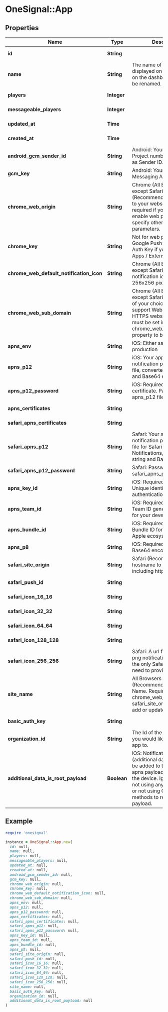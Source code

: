 # OneSignal::App

## Properties

| Name | Type | Description | Notes |
| ---- | ---- | ----------- | ----- |
| **id** | **String** |  | [optional][readonly] |
| **name** | **String** | The name of your app, as displayed on your apps list on the dashboard.  This can be renamed. | [optional] |
| **players** | **Integer** |  | [optional][readonly] |
| **messageable_players** | **Integer** |  | [optional][readonly] |
| **updated_at** | **Time** |  | [optional][readonly] |
| **created_at** | **Time** |  | [optional][readonly] |
| **android_gcm_sender_id** | **String** | Android: Your Google Project number.  Also known as Sender ID. | [optional] |
| **gcm_key** | **String** | Android: Your Google Push Messaging Auth Key | [optional] |
| **chrome_web_origin** | **String** | Chrome (All Browsers except Safari) (Recommended): The URL to your website.  This field is required if you wish to enable web push and specify other web push parameters. | [optional] |
| **chrome_key** | **String** | Not for web push.  Your Google Push Messaging Auth Key if you use Chrome Apps / Extensions. | [optional] |
| **chrome_web_default_notification_icon** | **String** | Chrome (All Browsers except Safari): Your default notification icon. Should be 256x256 pixels, min 80x80. | [optional] |
| **chrome_web_sub_domain** | **String** | Chrome (All Browsers except Safari): A subdomain of your choice in order to support Web Push on non-HTTPS websites. This field must be set in order for the chrome_web_gcm_sender_id property to be processed. | [optional] |
| **apns_env** | **String** | iOS: Either sandbox or production | [optional] |
| **apns_p12** | **String** | iOS: Your apple push notification p12 certificate file, converted to a string and Base64 encoded. | [optional] |
| **apns_p12_password** | **String** | iOS: Required if using p12 certificate.  Password for the apns_p12 file. | [optional] |
| **apns_certificates** | **String** |  | [optional][readonly] |
| **safari_apns_certificates** | **String** |  | [optional][readonly] |
| **safari_apns_p12** | **String** | Safari: Your apple push notification p12 certificate file for Safari Push Notifications, converted to a string and Base64 encoded. | [optional] |
| **safari_apns_p12_password** | **String** | Safari: Password for safari_apns_p12 file | [optional] |
| **apns_key_id** | **String** | iOS: Required if using p8. Unique identifier for the p8 authentication key. | [optional] |
| **apns_team_id** | **String** | iOS: Required if using p8. Team ID generated by Apple for your developer account. | [optional] |
| **apns_bundle_id** | **String** | iOS: Required if using p8. Bundle ID for your app in the Apple ecosystem. | [optional] |
| **apns_p8** | **String** | iOS: Required if using p8. Base64 encoded p8 key | [optional] |
| **safari_site_origin** | **String** | Safari (Recommended): The hostname to your website including http(s):// | [optional] |
| **safari_push_id** | **String** |  | [optional][readonly] |
| **safari_icon_16_16** | **String** |  | [optional][readonly] |
| **safari_icon_32_32** | **String** |  | [optional][readonly] |
| **safari_icon_64_64** | **String** |  | [optional][readonly] |
| **safari_icon_128_128** | **String** |  | [optional][readonly] |
| **safari_icon_256_256** | **String** | Safari: A url for a 256x256 png notification icon. This is the only Safari icon URL you need to provide. | [optional] |
| **site_name** | **String** | All Browsers (Recommended): The Site Name. Requires both chrome_web_origin and safari_site_origin to be set to add or update it. | [optional] |
| **basic_auth_key** | **String** |  | [optional][readonly] |
| **organization_id** | **String** | The Id of the Organization you would like to add this app to. | [optional] |
| **additional_data_is_root_payload** | **Boolean** | iOS: Notification data (additional data) values will be added to the root of the apns payload when sent to the device.  Ignore if you&#39;re not using any other plugins, or not using OneSignal SDK methods to read the payload. | [optional] |

## Example

```ruby
require 'onesignal'

instance = OneSignal::App.new(
  id: null,
  name: null,
  players: null,
  messageable_players: null,
  updated_at: null,
  created_at: null,
  android_gcm_sender_id: null,
  gcm_key: null,
  chrome_web_origin: null,
  chrome_key: null,
  chrome_web_default_notification_icon: null,
  chrome_web_sub_domain: null,
  apns_env: null,
  apns_p12: null,
  apns_p12_password: null,
  apns_certificates: null,
  safari_apns_certificates: null,
  safari_apns_p12: null,
  safari_apns_p12_password: null,
  apns_key_id: null,
  apns_team_id: null,
  apns_bundle_id: null,
  apns_p8: null,
  safari_site_origin: null,
  safari_push_id: null,
  safari_icon_16_16: null,
  safari_icon_32_32: null,
  safari_icon_64_64: null,
  safari_icon_128_128: null,
  safari_icon_256_256: null,
  site_name: null,
  basic_auth_key: null,
  organization_id: null,
  additional_data_is_root_payload: null
)
```

